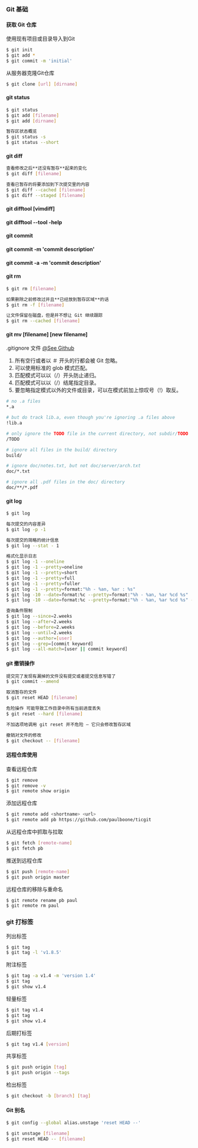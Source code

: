### Git 基础

#### 获取 Git 仓库

使用现有项目或目录导入到Git

```bash
$ git init
$ git add *
$ git commit -m 'initial'
```
从服务器克隆Git仓库

```bash
$ git clone [url] [dirname]
```

#### git status

```bash
$ git status
$ git add [filename]
$ git add [dirname]

暂存区状态概览
$ git status -s
$ git status --short
```

#### git diff

````bash
查看修改之后**还没有暂存**起来的变化
$ git diff [filename]

查看已暂存的将要添加到下次提交里的内容
$ git diff --cached [filename]
$ git diff --staged [filename]
````

#### git difftool [vimdiff]
#### git difftool --tool -help

#### git commit
#### git commit -m 'commit description'
#### git commit -a -m 'commit description'

#### git rm

```bash
$ git rm [filename]

如果删除之前修改过并且**已经放到暂存区域**的话
$ git rm -f [filename]

让文件保留在磁盘，但是并不想让 Git 继续跟踪
$ git rm --cached [filename]
```

#### git mv [filename] [new filename]

.gitignore 文件 [@See Github](https://github.com/github/gitignore)

1. 所有空行或者以 ＃ 开头的行都会被 Git 忽略。
2. 可以使用标准的 glob 模式匹配。
3. 匹配模式可以以（/）开头防止递归。
4. 匹配模式可以以（/）结尾指定目录。
5. 要忽略指定模式以外的文件或目录，可以在模式前加上惊叹号（!）取反。

```bash
# no .a files
*.a

# but do track lib.a, even though you're ignoring .a files above
!lib.a

# only ignore the TODO file in the current directory, not subdir/TODO
/TODO

# ignore all files in the build/ directory
build/

# ignore doc/notes.txt, but not doc/server/arch.txt
doc/*.txt

# ignore all .pdf files in the doc/ directory
doc/**/*.pdf
```

#### git log

```bash
$ git log

每次提交的内容差异
$ git log -p -1

每次提交的简略的统计信息
$ git log --stat - 1

格式化显示日志
$ git log -1 --oneline
$ git log -1 --pretty=oneline
$ git log -1 --pretty=short
$ git log -1 --pretty=full
$ git log -1 --pretty=fuller
$ git log -1 --pretty=format:"%h - %an, %ar : %s"
$ git log -10 --date=format:%c --pretty=format:"%h - %an, %ar %cd %s"
$ git log -10 --date=format:%c --pretty=format:"%h - %an, %ar %cd %s" --graph

查询条件限制
$ git log --since=2.weeks
$ git log --after=2.weeks
$ git log --before=2.weeks
$ git log --until=2.weeks
$ git log --author=[user]
$ git log --grep=[commit keyword]
$ git log --all-match=[user || commit keyword]
```

#### git 撤销操作

```bash
提交完了发现有漏掉的文件没有提交或者提交信息写错了
$ git commit --amend
```
```bash
取消暂存的文件
$ git reset HEAD [filename]

危险操作 可能导致工作目录中所有当前进度丢失
$ git reset --hard [filename]

不加选项地调用 git reset 并不危险 — 它只会修改暂存区域
```
```bash
撤销对文件的修改
$ git checkout -- [filename]
```

#### 远程仓库使用

查看远程仓库
```bash
$ git remove
$ git remove -v
$ git remote show origin
```

添加远程仓库
```bash
$ git remote add <shortname> <url>
$ git remote add pb https://github.com/paulboone/ticgit
```

从远程仓库中抓取与拉取
```bash
$ git fetch [remote-name]
$ git fetch pb
```

推送到远程仓库
```bash
$ git push [remote-name]
$ git push origin master
```

远程仓库的移除与重命名
```bash
$ git remote rename pb paul
$ git remote rm paul
```

### git 打标签

列出标签
```bash
$ git tag
$ git tag -l 'v1.8.5'
```

附注标签
```bash
$ git tag -a v1.4 -m 'version 1.4'
$ git tag
$ git show v1.4
```

轻量标签
```bash
$ git tag v1.4
$ git tag
$ git show v1.4
```

后期打标签
```bash
$ git tag v1.4 [version]
```

共享标签
```bash
$ git push origin [tag]
$ git push origin --tags
```

检出标签
```bash
$ git checkout -b [branch] [tag]
```

#### Git 别名
```bash
$ git config --global alias.unstage 'reset HEAD --'

$ git unstage [filename]
$ git reset HEAD -- [filename]
```
